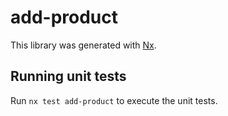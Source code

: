 # add-product

This library was generated with [Nx](https://nx.dev).

## Running unit tests

Run `nx test add-product` to execute the unit tests.
